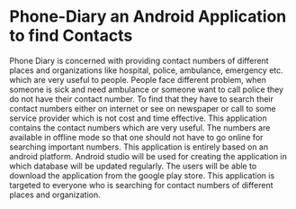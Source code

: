 # Phone-Diary an Android Application to find Contacts
Phone Diary is concerned with providing contact numbers of different places and organizations like hospital, police, ambulance, emergency etc. which are very useful to people. People face different problem, when someone is sick and need ambulance or someone want to call police they do not have their contact number. To find that they have to search their contact numbers either on internet or see on newspaper or call to some service provider which is not cost and time effective. 
This application contains the contact numbers which are very useful. The numbers are available in offline mode so that one should not have to go online for searching important numbers. 
This application is entirely based on an android platform. Android studio will be used for creating the application in which database will be updated regularly. The users will be able to download the application from the google play store. 
 This application is targeted to everyone who is searching for contact numbers of different places and organization.

